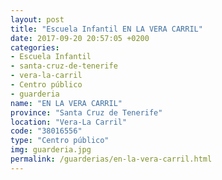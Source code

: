 ```yaml
---
layout: post
title: "Escuela Infantil EN LA VERA CARRIL"
date: 2017-09-20 20:57:05 +0200
categories:
- Escuela Infantil
- santa-cruz-de-tenerife
- vera-la-carril
- Centro público
- guarderia
name: "EN LA VERA CARRIL"
province: "Santa Cruz de Tenerife"
location: "Vera-La Carril"
code: "38016556"
type: "Centro público"
img: guarderia.jpg
permalink: /guarderias/en-la-vera-carril.html
---
```

